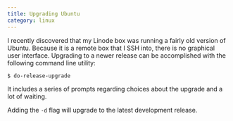 ```yaml
--- 
title: Upgrading Ubuntu
category: linux
---
```



I recently discovered that my Linode box was running a fairly old version of
Ubuntu. Because it is a remote box that I SSH into, there is no graphical
user interface. Upgrading to a newer release can be accomplished with the
following command line utility:

```
$ do-release-upgrade
```

It includes a series of prompts regarding choices about the upgrade and a
lot of waiting.

Adding the `-d` flag will upgrade to the latest development release.
